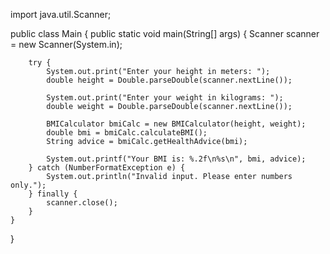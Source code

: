 import java.util.Scanner;

public class Main {
    public static void main(String[] args) {
        Scanner scanner = new Scanner(System.in);

        try {
            System.out.print("Enter your height in meters: ");
            double height = Double.parseDouble(scanner.nextLine());

            System.out.print("Enter your weight in kilograms: ");
            double weight = Double.parseDouble(scanner.nextLine());

            BMICalculator bmiCalc = new BMICalculator(height, weight);
            double bmi = bmiCalc.calculateBMI();
            String advice = bmiCalc.getHealthAdvice(bmi);

            System.out.printf("Your BMI is: %.2f\n%s\n", bmi, advice);
        } catch (NumberFormatException e) {
            System.out.println("Invalid input. Please enter numbers only.");
        } finally {
            scanner.close();
        }
    }
}
